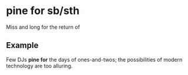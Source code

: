 # pine for sb/sth

Miss and long for the return of

## Example

Few DJs **pine for** the days of ones-and-twos; the possibilities of modern technology are too alluring.
